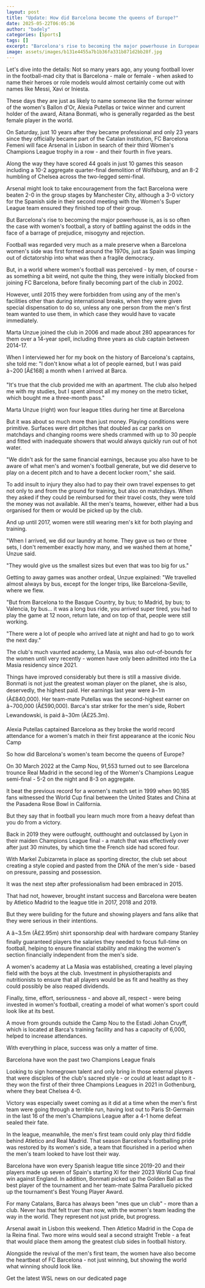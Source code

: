 ```yaml
---
layout: post
title: "Update: How did Barcelona become the queens of Europe?"
date: 2025-05-22T06:05:36
author: "badely"
categories: [Sports]
tags: []
excerpt: "Barcelona's rise to becoming the major powerhouse in European women's football is a story of battling against a barrage of prejudice, misogyny and rej"
image: assets/images/b131e4455a7b1b36fa331b871d2bb28f.jpg
---
```


Let's dive into the details: Not so many years ago, any young football lover in the football-mad city that is Barcelona - male or female - when asked to name their heroes or role models would almost certainly come out with names like Messi, Xavi or Iniesta.

These days they are just as likely to name someone like the former winner of the women's Ballon d'Or, Alexia Putellas or twice winner and current holder of the award, Aitana Bonmati, who is generally regarded as the best female player in the world.

On Saturday, just 10 years after they became professional and only 23 years since they officially became part of the Catalan institution, FC Barcelona Femeni will face Arsenal in Lisbon in search of their third Women's Champions League trophy in a row - and their fourth in five years.

Along the way they have scored 44 goals in just 10 games this season including a 10-2 aggregate quarter-final demolition of Wolfsburg, and an 8-2 humbling of Chelsea across the two-legged semi-final.

Arsenal might look to take encouragement from the fact Barcelona were beaten 2-0 in the group stages by Manchester City, although a 3-0 victory for the Spanish side in their second meeting with the Women's Super League team ensured they finished top of their group.

But Barcelona's rise to becoming the major powerhouse is, as is so often the case with women's football, a story of battling against the odds in the face of a barrage of prejudice, misogyny and rejection.

Football was regarded very much as a male preserve when a Barcelona women's side was first formed around the 1970s, just as Spain was limping out of dictatorship into what was then a fragile democracy.

But, in a world where women's football was perceived - by men, of course - as something a bit weird, not quite the thing, they were initially blocked from joining FC Barcelona, before finally becoming part of the club in 2002.

However, until 2015 they were forbidden from using any of the men's facilities other than during international breaks, when they were given special dispensation to do so, unless any one person from the men's first team wanted to use them, in which case they would have to vacate immediately.

Marta Unzue joined the club in 2006 and made about 280 appearances for them over a 14-year spell, including three years as club captain between 2014-17.

When I interviewed her for my book on the history of Barcelona's captains, she told me: "I don't know what a lot of people earned, but I was paid â¬200 [Â£168] a month when I arrived at Barca.

"It's true that the club provided me with an apartment. The club also helped me with my studies, but I spent almost all my money on the metro ticket, which bought me a three-month pass."

Marta Unzue (right) won four league titles during her time at Barcelona

But it was about so much more than just money. Playing conditions were primitive. Surfaces were dirt pitches that doubled as car parks on matchdays and changing rooms were sheds crammed with up to 30 people and fitted with inadequate showers that would always quickly run out of hot water.

"We didn't ask for the same financial earnings, because you also have to be aware of what men's and women's football generate, but we did deserve to play on a decent pitch and to have a decent locker room," she said.

To add insult to injury they also had to pay their own travel expenses to get not only to and from the ground for training, but also on matchdays. When they asked if they could be reimbursed for their travel costs, they were told the money was not available. All the men's teams, however, either had a bus organised for them or would be picked up by the club.

And up until 2017, women were still wearing men's kit for both playing and training.

"When I arrived, we did our laundry at home. They gave us two or three sets, I don't remember exactly how many, and we washed them at home," Unzue said.

"They would give us the smallest sizes but even that was too big for us."

Getting to away games was another ordeal, Unzue explained: "We travelled almost always by bus, except for the longer trips, like Barcelona-Seville, where we flew. 

"But from Barcelona to the Basque Country, by bus; to Madrid, by bus; to Valencia, by bus... it was a long bus ride, you arrived super tired, you had to play the game at 12 noon, return late, and on top of that, people were still working.

"There were a lot of people who arrived late at night and had to go to work the next day."

The club's much vaunted academy, La Masia, was also out-of-bounds for the women until very recently - women have only been admitted into the La Masia residency since 2021.

Things have improved considerably but there is still a massive divide. Bonmati is not just the greatest woman player on the planet, she is also, deservedly, the highest paid. Her earnings last year were â¬1m (Â£840,000). Her team-mate Putellas was the second-highest earner on â¬700,000 (Â£590,000). Barca's star striker for the men's side, Robert Lewandowski, is paid â¬30m (Â£25.3m).

Alexia Putellas captained Barcelona as they broke the world record attendance for a women's match in their first appearance at the iconic Nou Camp

So how did Barcelona's women's team become the queens of Europe?

On 30 March 2022 at the Camp Nou, 91,553 turned out to see Barcelona trounce Real Madrid in the second leg of the Women's Champions League semi-final - 5-2 on the night and 8-3 on aggregate. 

It beat the previous record for a women's match set in 1999 when 90,185 fans witnessed the World Cup final between the United States and China at the Pasadena Rose Bowl in California.

But they say that in football you learn much more from a heavy defeat than you do from a victory.

Back in 2019 they were outfought, outthought and outclassed by Lyon in their maiden Champions League final - a match that was effectively over after just 30 minutes, by which time the French side had scored four.

With Markel Zubizarreta in place as sporting director, the club set about creating a style copied and pasted from the DNA of the men's side - based on pressure, passing and possession.

It was the next step after professionalism had been embraced in 2015.

That had not, however, brought instant success and Barcelona were beaten by Atletico Madrid to the league title in 2017, 2018 and 2019.

But they were building for the future and showing players and fans alike that they were serious in their intentions.

A â¬3.5m (Â£2.95m) shirt sponsorship deal with hardware company Stanley finally guaranteed players the salaries they needed to focus full-time on football, helping to ensure financial stability and making the women's section financially independent from the men's side.

A women's academy at La Masia was established, creating a level playing field with the boys at the club. Investment in physiotherapists and nutritionists to ensure that all players would be as fit and healthy as they could possibly be also reaped dividends.

Finally, time, effort, seriousness - and above all, respect - were being invested in women's football, creating a model of what women's sport could look like at its best.

A move from grounds outside the Camp Nou to the Estadi Johan Cruyff, which is located at Barca's training facility and has a capacity of 6,000, helped to increase attendances. 

With everything in place, success was only a matter of time.

Barcelona have won the past two Champions League finals

Looking to sign homegrown talent and only bring in those external players that were disciples of the club's sacred style - or could at least adapt to it - they won the first of their three Champions Leagues in 2021 in Gothenburg, where they beat Chelsea 4-0.

Victory was especially sweet coming as it did at a time when the men's first team were going through a terrible run, having lost out to Paris St-Germain in the last 16 of the men's Champions League after a 4-1 home defeat sealed their fate.

In the league, meanwhile, the men's first team could only play third fiddle behind Atletico and Real Madrid. That season Barcelona's footballing pride was restored by its women's side, a team that flourished in a period when the men's team looked to have lost their way.

Barcelona have won every Spanish league title since 2019-20 and their players made up seven of Spain's starting XI for their 2023 World Cup final win against England. In addition, Bonmati picked up the Golden Ball as the best player of the tournament and her team-mate Salma Paralluelo picked up the tournament's Best Young Player Award.

For many Catalans, Barca has always been "mes que un club" - more than a club. Never has that felt truer than now, with the women's team leading the way in the world. They represent not just pride, but progress.

Arsenal await in Lisbon this weekend. Then Atletico Madrid in the Copa de la Reina final. Two more wins would seal a second straight Treble - a feat that would place them among the greatest club sides in football history.

Alongside the revival of the men's first team, the women have also become the heartbeat of FC Barcelona - not just winning, but showing the world what winning should look like.

Get the latest WSL news on our dedicated page

